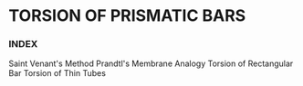 # TORSION OF PRISMATIC BARS

### INDEX
Saint Venant's Method
Prandtl's Membrane Analogy
Torsion of Rectangular Bar
Torsion of Thin Tubes
